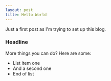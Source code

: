 ```yaml
---
layout: post
title: Hello World
---
```


Just a first post as I'm trying to set up this blog.

### Headline

More things you can do? Here are some:

* List item one
* And a second one
* End of list


